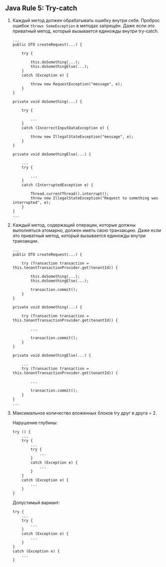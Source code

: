 ## Java Rule 5: Try-catch

1. Каждый метод должен обрабатывать ошибку внутри себя. Проброс ошибок `throws SomeException` в методах запрещён.
Даже если это приватный метод, который вызывается единожды внутри try-catch.

    ```
    ...
    public DTO createRequest(...) {
    
        try {
    
            this.doSomething(...);
            this.doSomethingElse(...);
        }
        catch (Exception e) {
    
            throw new RequestException("message", e);
        }
    }
    
    private void doSomething(...) {
    
        try {
    
            ...
        }
        catch (IncorrectInputDataException e) {
    
            throw new IllegalStateException("message", e);
        }
    }
    
    private void doSomethingElse(...) {
    
        ...
        try {
    
            ...
        }
        catch (InterruptedException e) {
    
            Thread.currentThread().interrupt();
            throw new IllegalStateException("Request to something was interrupted", e);
        }
    }
    ...
    ```

2. Каждый метод, содержащий операции, которые должны выполняться атомарно, должен иметь свою транзакцию.
Даже если это приватный метод, который вызывается единожды внутри транзакции.

    ```
    ...
    public DTO createRequest(...) {
    
        try (Transaction transaction = this.tenantTransactionProvider.get(tenantId)) {
    
            this.doSomething(...);
            this.doSomethingElse(...);
    
            transaction.commit();
        }
    }
    
    private void doSomething(...) {
    
        try (Transaction transaction = this.tenantTransactionProvider.get(tenantId)) {
    
            ...
    
            transaction.commit();
        }
    }
    
    private void doSomethingElse(...) {
    
        ...
        try (Transaction transaction = this.tenantTransactionProvider.get(tenantId)) {
    
            ...
    
            transaction.commit();
        }
    }
    ...
    ```

3. Максимальное количество вложенных блоков try друг в друга = 2.

    Нарушение глубины:
    ```
    try () {
        ...
        try {
            ...
            try {
                ...
            } 
            catch (Exception e) {
                ...
            }
        }
        catch (Exception e) {
            ...
        }
    }
    ```

   Допустимый вариант:
    ```
    try {
        ...
        try {
            ...
        } 
        catch (Exception e) {
            ...
        }
    }
    catch (Exception e) {
        ...
    }
    ```
